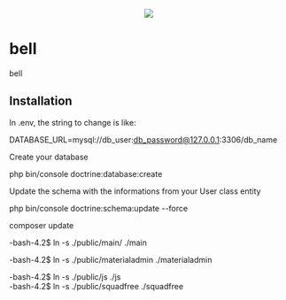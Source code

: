 <p align="center"><a href="https://valentin.in.ua" target="_blank">
    <img src="https://valentin.in.ua/Valentin_logo.png">
</a></p>





# bell
bell


Installation
------------


In .env, the string to change is like:

DATABASE_URL=mysql://db_user:db_password@127.0.0.1:3306/db_name

Create your database

php bin/console doctrine:database:create

Update the schema with the informations from your User class entity

php bin/console doctrine:schema:update --force

composer update



-bash-4.2$ ln -s ./public/main/ ./main

-bash-4.2$ ln -s ./public/materialadmin ./materialadmin

-bash-4.2$ ln -s ./public/js ./js  
-bash-4.2$ ln -s ./public/squadfree ./squadfree  
